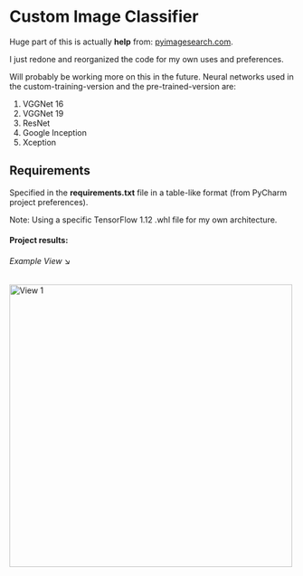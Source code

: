 # Custom Image Classifier
Huge part of this is actually <b>help</b> from: 
[pyimagesearch.com](https://www.pyimagesearch.com/).

I just redone and reorganized the code for my own uses and preferences.

Will probably be working more on this in the future. 
Neural networks used in the custom-training-version and the pre-trained-version are:
1. VGGNet 16
1. VGGNet 19
1. ResNet
1. Google Inception
1. Xception

## Requirements
Specified in the <b>requirements.txt</b> file in a table-like format (from PyCharm project preferences).

Note: Using a specific TensorFlow 1.12 .whl file for my own architecture. 

#### Project results:
<h6>Example View &#x2198;</h6>
<img src="snapshots/view-1.png" height="500" alt="View 1">